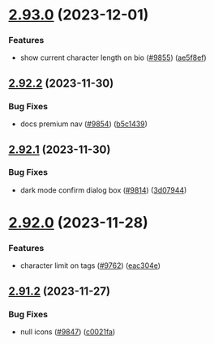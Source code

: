 # [2.93.0](https://github.com/EddieHubCommunity/BioDrop/compare/v2.92.2...v2.93.0) (2023-12-01)


### Features

* show current character length on bio ([#9855](https://github.com/EddieHubCommunity/BioDrop/issues/9855)) ([ae5f8ef](https://github.com/EddieHubCommunity/BioDrop/commit/ae5f8ef6de867a0ec77830410e35f3fa4c0df416))



## [2.92.2](https://github.com/EddieHubCommunity/BioDrop/compare/v2.92.1...v2.92.2) (2023-11-30)


### Bug Fixes

* docs premium nav ([#9854](https://github.com/EddieHubCommunity/BioDrop/issues/9854)) ([b5c1439](https://github.com/EddieHubCommunity/BioDrop/commit/b5c14390bcb5445c43c986e1486b1ff58a686029))



## [2.92.1](https://github.com/EddieHubCommunity/BioDrop/compare/v2.92.0...v2.92.1) (2023-11-30)


### Bug Fixes

* dark mode confirm dialog box ([#9814](https://github.com/EddieHubCommunity/BioDrop/issues/9814)) ([3d07944](https://github.com/EddieHubCommunity/BioDrop/commit/3d07944ce85222d70b80cbde6e10af21e68e1bfb))



# [2.92.0](https://github.com/EddieHubCommunity/BioDrop/compare/v2.91.2...v2.92.0) (2023-11-28)


### Features

* character limit on tags ([#9762](https://github.com/EddieHubCommunity/BioDrop/issues/9762)) ([eac304e](https://github.com/EddieHubCommunity/BioDrop/commit/eac304e1d6070837ac99e91c31c24dc45caa00ad))



## [2.91.2](https://github.com/EddieHubCommunity/BioDrop/compare/v2.91.1...v2.91.2) (2023-11-27)


### Bug Fixes

* null icons ([#9847](https://github.com/EddieHubCommunity/BioDrop/issues/9847)) ([c0021fa](https://github.com/EddieHubCommunity/BioDrop/commit/c0021fa10bb3b486fe12004c3b666eb425d3a3b0))



